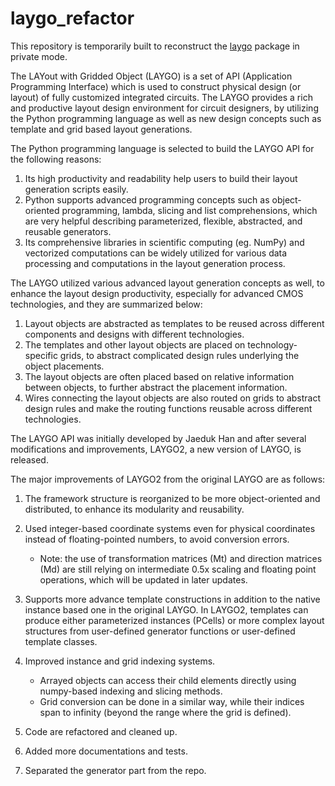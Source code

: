 # laygo_refactor
This repository is temporarily built to reconstruct the [laygo](https://ucb-art.github.io/laygo/) package in private 
mode. 

The LAYout with Gridded Object (LAYGO) is a set of API (Application Programming
 Interface) which is used to construct physical design (or layout) of fully 
 customized integrated circuits. The LAYGO provides a rich and productive layout 
 design environment for circuit designers, by utilizing the Python programming 
 language as well as new design concepts such as template and grid based layout
 generations.
 
The Python programming language is selected to build the LAYGO API for the 
 following reasons:
 
1. Its high productivity and readability help users to build their layout 
 generation scripts easily.
1. Python supports advanced programming concepts such as object-oriented 
 programming, lambda, slicing and list comprehensions, which are very helpful 
 describing parameterized, flexible, abstracted, and reusable generators.
1. Its comprehensive libraries in scientific computing (eg. NumPy) and 
 vectorized computations can be widely utilized for various data processing and 
 computations in the layout generation process.
 
The LAYGO utilized various advanced layout generation concepts as well, to 
 enhance the layout design productivity, especially for advanced CMOS 
 technologies, and they are summarized below:
 
1. Layout objects are abstracted as templates to be reused across different 
 components and designs with different technologies.
1. The templates and other layout objects are placed on technology-specific 
 grids, to abstract complicated design rules underlying the object placements.
1. The layout objects are often placed based on relative information between 
 objects, to further abstract the placement information. 
1. Wires connecting the layout objects are also routed on grids to abstract 
 design rules and make the routing functions reusable across different 
 technologies.
  
The LAYGO API was initially developed by Jaeduk Han and after several 
 modifications and improvements, LAYGO2, a new version of LAYGO, is released.

The major improvements of LAYGO2 from the original LAYGO are as follows:

1. The framework structure is reorganized to be more object-oriented and 
distributed, to enhance its modularity and reusability.

1. Used integer-based coordinate systems even for physical coordinates instead 
of floating-pointed numbers, to avoid conversion errors.
    * Note: the use of transformation matrices (Mt) and direction matrices (Md)
    are still relying on intermediate 0.5x scaling and floating point 
    operations, which will be updated in later updates.

1. Supports more advance template constructions in addition to the native 
instance based one in the original LAYGO. In LAYGO2, templates can produce 
either parameterized instances (PCells) or more complex layout structures from 
user-defined generator functions or user-defined template classes.

1. Improved instance and grid indexing systems.

    * Arrayed objects can access their child elements directly using numpy-based 
    indexing and slicing methods.
    * Grid conversion can be done in a similar way, while their indices span 
    to infinity (beyond the range where the grid is defined).

1. Code are refactored and cleaned up. 

1. Added more documentations and tests. 

1. Separated the generator part from the repo.


